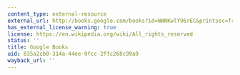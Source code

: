 ```yaml
---
content_type: external-resource
external_url: http://books.google.com/books?id=WWNKwlY96rEC&printsec=frontcover#v=onepage&q&f=false
has_external_license_warning: true
license: https://en.wikipedia.org/wiki/All_rights_reserved
status: ''
title: Google Books
uid: 835a2cb0-314a-44ee-9fcc-2ffc268c99a9
wayback_url: ''
---
```

